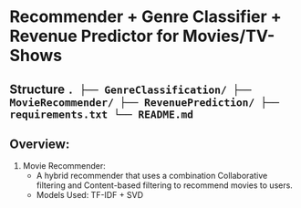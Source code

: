 # Recommender + Genre Classifier + Revenue Predictor for Movies/TV-Shows
## Structure ``` . ├── GenreClassification/ ├── MovieRecommender/ ├── RevenuePrediction/ ├── requirements.txt └── README.md ```
## Overview:
1. Movie Recommender:
   - A hybrid recommender that uses a combination Collaborative filtering and Content-based filtering to recommend movies to users.
   - Models Used: TF-IDF + SVD
